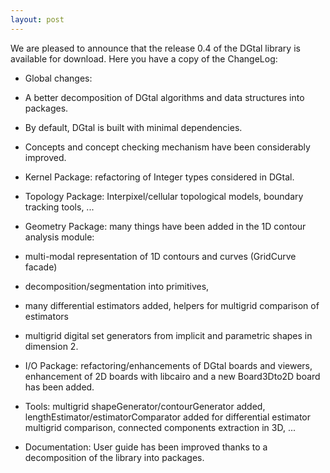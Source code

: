 ```yaml
---
layout: post
---
```

We are pleased to announce that the release 0.4 of the DGtal library is available for download. Here you have a copy of the ChangeLog:
*   Global changes:
*   A better decomposition of DGtal algorithms and data structures into packages.
*   By default, DGtal is built with minimal dependencies.
*   Concepts and concept checking mechanism have been considerably improved.

*   Kernel Package: refactoring of Integer types considered in DGtal.
*   Topology Package: Interpixel/cellular topological models, boundary tracking tools, ...
*   Geometry Package: many things have been added in the 1D contour analysis module:
*   multi-modal representation of 1D contours and curves (GridCurve facade)
*   decomposition/segmentation into primitives,
*   many differential estimators added, helpers for multigrid comparison of estimators
*   multigrid digital set generators from implicit and parametric shapes in dimension 2.

*   I/O Package: refactoring/enhancements of DGtal boards and viewers, enhancement of 2D boards with libcairo and a new Board3Dto2D board has been added.
*   Tools: multigrid shapeGenerator/contourGenerator added, lengthEstimator/estimatorComparator added for differential estimator multigrid comparison, connected components extraction in 3D, ...
*   Documentation: User guide has been improved thanks to a decomposition of the library into packages.
